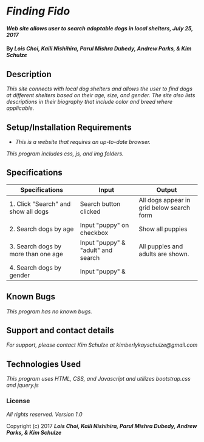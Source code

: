 # _Finding Fido_

#### _Web site allows user to search adoptable dogs in local shelters, July 25, 2017_

#### By _**Lois Choi, Kaili Nishihira, Parul Mishra Dubedy, Andrew Parks, & Kim Schulze**_

## Description

_This site connects with local dog shelters and allows the user to find dogs at different shelters based on their age, size, and gender.  The site also lists descriptions in their biography that include color and breed where applicable._

## Setup/Installation Requirements

* _This is a website that requires an up-to-date browser._

_This program includes css, js, and img folders._

## Specifications

| Specifications | Input | Output |
| -------  | ------ | ------ |
| 1. Click "Search" and show all dogs | Search button clicked | All dogs appear in grid below search form |
| 2. Search dogs by age | Input "puppy" on checkbox | Show all puppies |
| 3. Search dogs by more than one age | Input "puppy" & "adult" and search | All puppies and adults are shown. |
| 4. Search dogs by gender | Input "puppy" & 

## Known Bugs

_This program has no known bugs._

## Support and contact details

_For support, please contact Kim Schulze at kimberlykayschulze@gmail.com_

## Technologies Used

_This program uses HTML, CSS, and Javascript and utilizes bootstrap.css and jquery.js_

### License

*All rights reserved.  Version 1.0*

Copyright (c) 2017 **_Lois Choi, Kaili Nishihira, Parul Mishra Dubedy, Andrew Parks, & Kim Schulze_**
